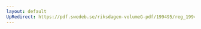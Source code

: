 ```yaml
---
layout: default
UpRedirect: https://pdf.swedeb.se/riksdagen-volumeG-pdf/199495/reg_199495/reg_199495_0185.pdf
---
```

